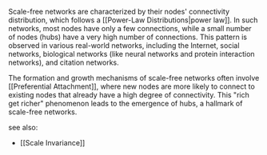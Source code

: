 Scale-free networks are characterized by their nodes' connectivity distribution, which follows a [[Power-Law Distributions|power law]]. In such networks, most nodes have only a few connections, while a small number of nodes (hubs) have a very high number of connections. This pattern is observed in various real-world networks, including the Internet, social networks, biological networks (like neural networks and protein interaction networks), and citation networks.

The formation and growth mechanisms of scale-free networks often involve [[Preferential Attachment]], where new nodes are more likely to connect to existing nodes that already have a high degree of connectivity. This "rich get richer" phenomenon leads to the emergence of hubs, a hallmark of scale-free networks.

see also:
* [[Scale Invariance]]